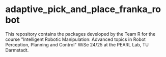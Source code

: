 # adaptive_pick_and_place_franka_robot
This repository contains the packages developed by the Team R for the course "Intelligent Robotic Manipulation: Advanced topics in Robot Perception, Planning and Control" WiSe 24/25 at the PEARL Lab, TU Darmstadt.
